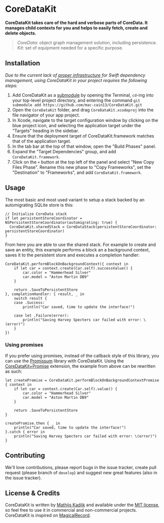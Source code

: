 # CoreDataKit

**CoreDataKit takes care of the hard and verbose parts of CoreData. It manages child contexts for you and helps to easily fetch, create and delete objects.**

> *CoreData:* object graph management solution, including persistence. *Kit:* set of equipment needed for a specific purpose.

## Installation

_Due to the current lack of [proper infrastructure](http://cocoapods.org) for Swift dependency management, using CoreDataKit in your project requires the following steps:_

1. Add CoreDataKit as a [submodule](http://git-scm.com/docs/git-submodule) by opening the Terminal, `cd`-ing into your top-level project directory, and entering the command `git submodule add https://github.com/mac-cain13/CoreDataKit.git`
2. Open the `CoreDataKit` folder, and drag `CoreDataKit.xcodeproj` into the file navigator of your app project.
3. In Xcode, navigate to the target configuration window by clicking on the blue project icon, and selecting the application target under the "Targets" heading in the sidebar.
4. Ensure that the deployment target of CoreDataKit.framework matches that of the application target.
5. In the tab bar at the top of that window, open the "Build Phases" panel.
6. Expand the "Target Dependencies" group, and add `CoreDataKit.framework`.
7. Click on the `+` button at the top left of the panel and select "New Copy Files Phase". Rename this new phase to "Copy Frameworks", set the "Destination" to "Frameworks", and add `CoreDataKit.framework`.

## Usage

The most basic and most used variant to setup a stack backed by an automigrating SQLite store is this:
```
// Initialize CoreData stack
if let persistentStoreCoordinator = NSPersistentStoreCoordinator(automigrating: true) {
  CoreDataKit.sharedStack = CoreDataStack(persistentStoreCoordinator: persistentStoreCoordinator)
}
```

From here you are able to use the shared stack. For example to create and save an entity, this example performs a block an a background context, saves it to the persistent store and executes a completion handler:
```
CoreDataKit.performBlockOnBackgroundContext({ context in
	if let car = context.create(Car.self).successValue() {
		car.color = "Hammerhead Silver"
		car.model = "Aston Martin DB9"
	}

	return .SaveToPersistentStore
}, completionHandler: { result, _ in
    switch result {
    case .Success:
    	println("Car saved, time to update the interface!")
      
    case let .Failure(error):
      	println("Saving Harvey Specters car failed with error: \(error)")
    }
})
```

### Using promises

If you prefer using promises, instead of the callback style of this library, you can use the  [Promissum](https://github.com/tomlokhorst/Promissum) library with CoreDataKit. Using the [CoreDataKit+Promise](https://github.com/tomlokhorst/Promissum/blob/master/extensions/PromissumExtensions/CoreDataKit%2BPromise.swift) extension, the example from above can be rewritten as such:
```
let createPromise = CoreDataKit.performBlockOnBackgroundContextPromise { context in
	if let car = context.create(Car.self).value() {
		car.color = "Hammerhead Silver"
		car.model = "Aston Martin DB9"
	}

	return .SaveToPersistentStore
}

createPromise.then { _ in
	println("Car saved, time to update the interface!")
}.catch { error in
	println("Saving Harvey Specters car failed with error: \(error)")
}
```


## Contributing

We'll love contributions, please report bugs in the issue tracker, create pull request (please branch of `develop`) and suggest new great features (also in the issue tracker).

## License & Credits

CoreDataKit is written by [Mathijs Kadijk](https://github.com/mac-cain13) and available under the [MIT license](LICENSE), so feel free to use it in commercial and non-commercial projects. CoreDataKit is inspired on [MagicalRecord](https://github.com/magicalpanda/MagicalRecord).
